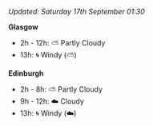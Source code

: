 *Updated: Saturday 17th September 01:30*

**Glasgow**

* 2h - 12h: :partly_sunny: Partly Cloudy
* 13h: :cyclone: Windy (:partly_sunny:)

**Edinburgh**

* 2h - 8h: :partly_sunny: Partly Cloudy
* 9h - 12h: :cloud: Cloudy
* 13h: :cyclone: Windy (:cloud:)
